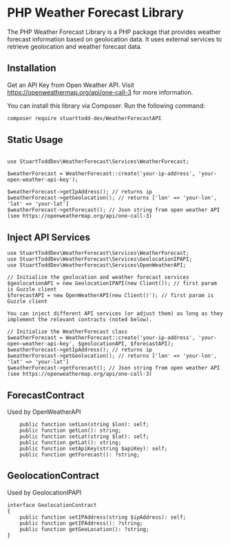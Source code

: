 # PHP Weather Forecast Library

The PHP Weather Forecast Library is a PHP package that provides weather forecast information based on geolocation data. It uses external services to retrieve geolocation and weather forecast data.

## Installation

Get an API Key from Open Weather API. Visit https://openweathermap.org/api/one-call-3 for more information.

You can install this library via Composer. Run the following command:

```bash
composer require stuarttodd-dev/WeatherForecastAPI
```
## Static Usage

```

use StuartToddDev\WeatherForecast\Services\WeatherForecast;

$weatherForecast = WeatherForecast::create('your-ip-address', 'your-open-weather-api-key');

$weatherForecast->getIpAddress(); // returns ip
$weatherForecast->getGeolocation(); // returns ['lon' => 'your-lon', 'lat' => 'your-lat']
$weatherForecast->getForecast(); // Json string from open weather API (see https://openweathermap.org/api/one-call-3)
```

## Inject API Services

```
use StuartToddDev\WeatherForecast\Services\WeatherForecast;
use StuartToddDev\WeatherForecast\Services\GeolocationIPAPI;
use StuartToddDev\WeatherForecast\Services\OpenWeatherAPI;

// Initialize the geolocation and weather forecast services
$geolocationAPI = new GeolocationIPAPI(new Client()); // first param is Guzzle client
$forecastAPI = new OpenWeatherAPI(new Client()'); // first param is Guzzle client

You can inject different API services (or adjust them) as long as they implement the relevant contracts (noted below).

// Initialize the WeatherForecast class
$weatherForecast = WeatherForecast::create('your-ip-address', 'your-open-weather-api-key', $geolocationAPI, $forecastAPI);
$weatherForecast->getIpAddress(); // returns ip
$weatherForecast->getGeolocation(); // returns ['lon' => 'your-lon', 'lat' => 'your-lat']
$weatherForecast->getForecast(); // Json string from open weather API (see https://openweathermap.org/api/one-call-3)
```

## ForecastContract
Used by OpenWeatherAPI
```
    public function setLon(string $lon): self;
    public function getLon(): string;
    public function setLat(string $lat): self;
    public function getLat(): string;
    public function setApiKey(string $apiKey): self;
    public function getForecast(): ?string;
```

## GeolocationContract
Used by GeolocationIPAPI
```
interface GeolocationContract
{
    public function setIPAddress(string $ipAddress): self;
    public function getIPAddress(): ?string;
    public function getGeoLocation(): ?string;
}
```

